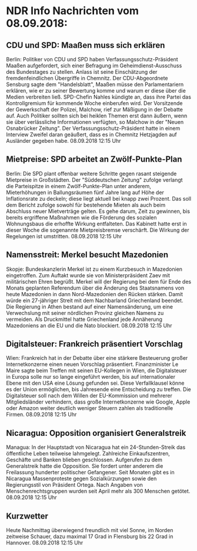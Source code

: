 # NDR Info Nachrichten vom 08.09.2018:


## CDU und SPD: Maaßen muss sich erklären
Berlin:	Politiker von CDU und SPD haben Verfassungsschutz-Präsident Maaßen aufgefordert, sich einer Befragung im Geheimdienst-Ausschuss des Bundestages zu stellen. Anlass ist seine Einschätzung der fremdenfeindlichen Übergriffe in Chemnitz. Der CDU-Abgeordnete Sensburg sagte dem "Handelsblatt", Maaßen müsse den Parlamentariern erklären, wie er zu seiner Bewertung komme und warum er diese über die Medien verbreiten ließ. SPD-Chefin Nahles kündigte an, dass ihre Partei das Kontrollgremium für kommende Woche einberufen wird. Der Vorsitzende der Gewerkschaft der Polizei, Malchow, rief zur Mäßigung in der Debatte auf. Auch Politiker sollten sich bei heiklen Themen erst dann äußern, wenn sie über verlässliche Informationen verfügten, so Malchow in der "Neuen Osnabrücker Zeitung". Der Verfassungsschutz-Präsident hatte in einem Interview Zweifel daran geäußert, dass es in Chemnitz Hetzjagden auf Ausländer gegeben habe. 08.09.2018 12:15 Uhr 

## Mietpreise: SPD arbeitet an Zwölf-Punkte-Plan
Berlin: Die SPD plant offenbar weitere Schritte gegen rasant steigende Mietpreise in Großstädten. Der "Süddeutschen Zeitung" zufolge verlangt die Parteispitze in einem Zwölf-Punkte-Plan unter anderem, Mieterhöhungen in Ballungsräumen fünf Jahre lang auf Höhe der Inflationsrate zu deckeln; diese liegt aktuell bei knapp zwei Prozent. Das soll dem Bericht zufolge sowohl für bestehende Mieten als auch beim Abschluss neuer Mietverträge gelten. Es gehe darum, Zeit zu gewinnen, bis bereits ergriffene Maßnahmen wie die Förderung des sozialen Wohnungsbaus die erhoffte Wirkung entfalteten. Das Kabinett hatte erst in dieser Woche die sogenannte Mietpreisbremse verschärft. Die Wirkung der Regelungen ist umstritten. 08.09.2018 12:15 Uhr 

## Namensstreit: Merkel besucht Mazedonien
Skopje: Bundeskanzlerin Merkel ist zu einem Kurzbesuch in Mazedonien eingetroffen. Zum Auftakt wurde sie von Ministerpräsident Zaev mit militärischen Ehren begrüßt. Merkel will der Regierung bei dem für Ende des Monats geplanten Referendum über die Änderung des Staatsnamens von heute Mazedonien in dann Nord-Mazedonien den Rücken stärken. Damit würde ein 27-jähriger Streit mit dem Nachbarland Griechenland beendet. Die Regierung in Athen bestand auf einer Namensänderung, um eine Verwechslung mit seiner nördlichen Provinz gleichen Namens zu vermeiden. Als Druckmittel hatte Griechenland jede Annäherung Mazedoniens an die EU und die Nato blockiert. 08.09.2018 12:15 Uhr 

## Digitalsteuer: Frankreich präsentiert Vorschlag
Wien: Frankreich hat in der Debatte über eine stärkere Besteuerung großer Internetkonzerne einen neuen Vorschlag präsentiert. Finanzminister Le Maire sagte beim Treffen mit seinen EU-Kollegen in Wien, die Digitalsteuer in Europa solle nur so lange eingeführt werden, bis auf internationaler Ebene mit den USA eine Lösung gefunden sei. Diese Verfallklausel könne es der Union ermöglichen, bis Jahresende eine Entscheidung zu treffen. Die Digitalsteuer soll nach dem Willen der EU-Kommission und mehrerer Mitgliedsländer verhindern, dass große Internetkonzerne wie Google, Apple oder Amazon weiter deutlich weniger Steuern zahlen als traditionelle Firmen. 08.09.2018 12:15 Uhr 

## Nicaragua: Opposition organisiert Generalstreik
Managua: In der Hauptstadt von Nicaragua hat ein 24-Stunden-Streik das öffentliche Leben teilweise lahmgelegt. Zahlreiche Einkaufszentren, Geschäfte und Banken blieben geschlossen. Aufgerufen zu dem Generalstreik hatte die Opposition. Sie fordert unter anderem die Freilassung hunderter politischer Gefangener. Seit Monaten gibt es in Nicaragua Massenproteste gegen Sozialkürzungen sowie den Regierungsstil von Präsident Ortega. Nach Angaben von Menschenrechtsgruppen wurden seit April mehr als 300 Menschen getötet. 08.09.2018 12:15 Uhr 

## Kurzwetter
Heute Nachmittag überwiegend freundlich mit viel Sonne, im Norden zeitweise Schauer, dazu maximal 17 Grad in Flensburg bis 22 Grad in Hannover. 08.09.2018 12:15 Uhr 
